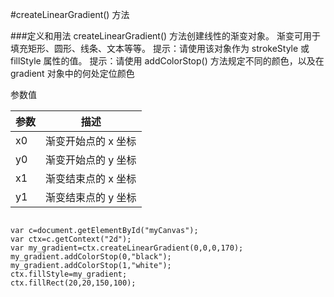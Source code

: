 #createLinearGradient() 方法

###定义和用法
createLinearGradient() 方法创建线性的渐变对象。
渐变可用于填充矩形、圆形、线条、文本等等。
提示：请使用该对象作为 strokeStyle 或 fillStyle 属性的值。
提示：请使用 addColorStop() 方法规定不同的颜色，以及在 gradient 对象中的何处定位颜色




参数值

|参数|描述
|-------|------|
|x0	   |渐变开始点的 x 坐标
|y0	   |渐变开始点的 y 坐标
|x1	   |渐变结束点的 x 坐标
|y1	   |渐变结束点的 y 坐标


```

var c=document.getElementById("myCanvas");
var ctx=c.getContext("2d");
var my_gradient=ctx.createLinearGradient(0,0,0,170);
my_gradient.addColorStop(0,"black");
my_gradient.addColorStop(1,"white");
ctx.fillStyle=my_gradient;
ctx.fillRect(20,20,150,100);


```